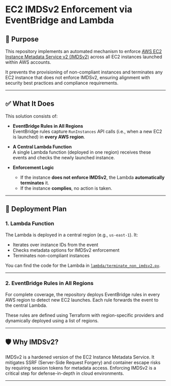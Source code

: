 # EC2 IMDSv2 Enforcement via EventBridge and Lambda

## 📌 Purpose

This repository implements an automated mechanism to enforce [AWS EC2 Instance Metadata Service v2 (IMDSv2)](https://docs.aws.amazon.com/AWSEC2/latest/UserGuide/configuring-instance-metadata-service.html) across all EC2 instances launched within AWS accounts.

It prevents the provisioning of non-compliant instances and terminates any EC2 instance that does not enforce IMDSv2, ensuring alignment with security best practices and compliance requirements.

---

## ✅ What It Does

This solution consists of:

- **EventBridge Rules in All Regions**  
  EventBridge rules capture `RunInstances` API calls (i.e., when a new EC2 is launched) in **every AWS region**.

- **A Central Lambda Function**  
  A single Lambda function (deployed in one region) receives these events and checks the newly launched instance.

- **Enforcement Logic**  
  - If the instance **does not enforce IMDSv2**, the Lambda **automatically terminates** it.
  - If the instance **complies**, no action is taken.

---

## 🚀 Deployment Plan

### 1. **Lambda Function**

The Lambda is deployed in a central region (e.g., `us-east-1`). It:

- Iterates over instance IDs from the event
- Checks metadata options for IMDSv2 enforcement
- Terminates non-compliant instances

You can find the code for the Lambda in [`lambda/terminate_non_imdsv2.py`](./lambda/terminate_non_imdsv2.py).

---

### 2. **EventBridge Rules in All Regions**

For complete coverage, the repository deploys EventBridge rules in every AWS region to detect new EC2 launches. Each rule forwards the event to the central Lambda.

These rules are defined using Terraform with region-specific providers and dynamically deployed using a list of regions.

---

## 🛡️ Why IMDSv2?

IMDSv2 is a hardened version of the EC2 Instance Metadata Service. It mitigates SSRF (Server-Side Request Forgery) and container escape risks by requiring session tokens for metadata access. Enforcing IMDSv2 is a critical step for defense-in-depth in cloud environments.

---
